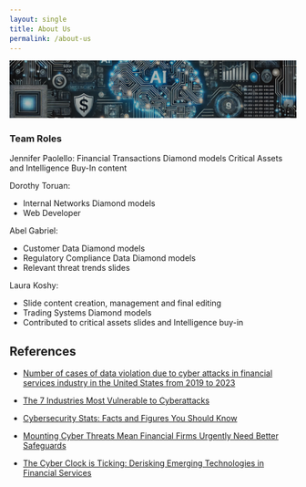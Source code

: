```yaml
---
layout: single
title: About Us
permalink: /about-us
---
```

![the-team](/assets/Image-theteam.png)
### Team Roles
Jennifer Paolello:
Financial Transactions Diamond models
Critical Assets and Intelligence Buy-In content

Dorothy Toruan:
- Internal Networks Diamond models
- Web Developer

Abel Gabriel:
- Customer Data Diamond models 
- Regulatory Compliance Data Diamond models
- Relevant threat trends slides

Laura Koshy:
- Slide content creation, management and final editing
- Trading Systems Diamond models
- Contributed to critical assets slides and Intelligence buy-in

## References

- [Number of cases of data violation due to cyber attacks in financial services industry in the United States from 2019 to 2023](https://www.statista.com/statistics/1318486/us-number-of-data-loss-incidents-in-financial-sector/#:~:text=In%202023%2C%20the%20number%20of,incidents%20resulting%20in%20data%20compromise.)

- [The 7 Industries Most Vulnerable to Cyberattacks](https://www.ekransystem.com/en/blog/5-industries-most-risk-of-data-breaches#:~:text=from%20insider%20activity.-,According%20to%20the%202023%20Cost%20of%20a%20Data%20Breach%20Report,per%20breach%20among%20all%20industries.&text=Financial%20organizations%20have%20also%20extensively,compared%20to%20the%20previous%20year)

- [Cybersecurity Stats: Facts and Figures You Should Know](https://www.forbes.com/advisor/education/it-and-tech/cybersecurity-statistics/#:~:text=There%20were%202%2C365%20cyberattacks%20in%202023%2C%20with%20343%2C338%2C964%20victims.&text=2023%20saw%20a%2072%25%20increase,the%20previous%20all%2Dtime%20record.&text=Around%20the%20world%2C%20a%20data,million%20on%20average%20in%202024)

- [Mounting Cyber Threats Mean Financial Firms Urgently Need Better Safeguards](https://www.imf.org/en/Blogs/Articles/2023/03/02/mounting-cyber-threats-mean-financial-firms-urgently-need-better-safeguards#:~:text=Financial%20firms%20must%20strengthen%20cyber,networks%20makes%20all%20the%20difference)

- [The Cyber Clock is Ticking: Derisking Emerging Technologies in Financial Services](https://www.imf.org/en/Blogs/Articles/2023/03/02/mounting-cyber-threats-mean-financial-firms-urgently-need-better-safeguards#:~:text=Financial%20firms%20must%20strengthen%20cyber,networks%20makes%20all%20the%20difference)
